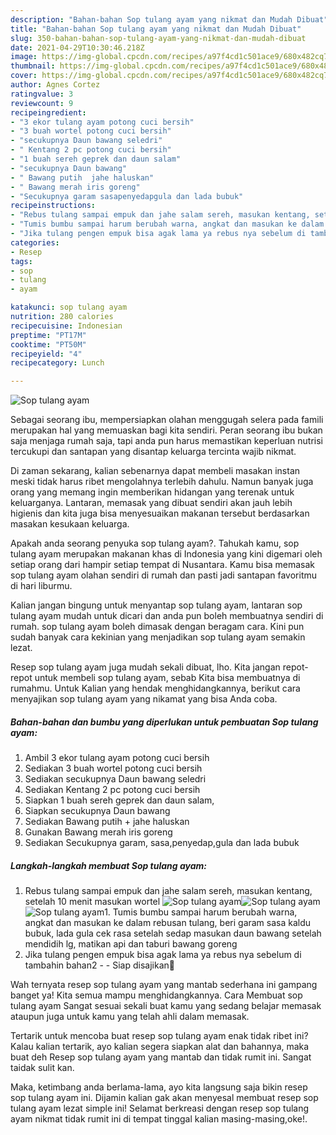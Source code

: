 ```yaml
---
description: "Bahan-bahan Sop tulang ayam yang nikmat dan Mudah Dibuat"
title: "Bahan-bahan Sop tulang ayam yang nikmat dan Mudah Dibuat"
slug: 350-bahan-bahan-sop-tulang-ayam-yang-nikmat-dan-mudah-dibuat
date: 2021-04-29T10:30:46.218Z
image: https://img-global.cpcdn.com/recipes/a97f4cd1c501ace9/680x482cq70/sop-tulang-ayam-foto-resep-utama.jpg
thumbnail: https://img-global.cpcdn.com/recipes/a97f4cd1c501ace9/680x482cq70/sop-tulang-ayam-foto-resep-utama.jpg
cover: https://img-global.cpcdn.com/recipes/a97f4cd1c501ace9/680x482cq70/sop-tulang-ayam-foto-resep-utama.jpg
author: Agnes Cortez
ratingvalue: 3
reviewcount: 9
recipeingredient:
- "3 ekor tulang ayam potong cuci bersih"
- "3 buah wortel potong cuci bersih"
- "secukupnya Daun bawang seledri"
- " Kentang 2 pc potong cuci bersih"
- "1 buah sereh geprek dan daun salam"
- "secukupnya Daun bawang"
- " Bawang putih  jahe haluskan"
- " Bawang merah iris goreng"
- "Secukupnya garam sasapenyedapgula dan lada bubuk"
recipeinstructions:
- "Rebus tulang sampai empuk dan jahe salam sereh, masukan kentang, setelah 10 menit masukan wortel"
- "Tumis bumbu sampai harum berubah warna, angkat dan masukan ke dalam rebusan tulang, beri garam sasa kaldu bubuk, lada gula cek rasa setelah sedap masukan daun bawang setelah mendidih lg, matikan api dan taburi bawang goreng"
- "Jika tulang pengen empuk bisa agak lama ya rebus nya sebelum di tambahin bahan2  Siap disajikan🥰"
categories:
- Resep
tags:
- sop
- tulang
- ayam

katakunci: sop tulang ayam 
nutrition: 280 calories
recipecuisine: Indonesian
preptime: "PT17M"
cooktime: "PT50M"
recipeyield: "4"
recipecategory: Lunch

---
```



![Sop tulang ayam](https://img-global.cpcdn.com/recipes/a97f4cd1c501ace9/680x482cq70/sop-tulang-ayam-foto-resep-utama.jpg)

Sebagai seorang ibu, mempersiapkan olahan menggugah selera pada famili merupakan hal yang memuaskan bagi kita sendiri. Peran seorang ibu bukan saja menjaga rumah saja, tapi anda pun harus memastikan keperluan nutrisi tercukupi dan santapan yang disantap keluarga tercinta wajib nikmat.

Di zaman  sekarang, kalian sebenarnya dapat membeli masakan instan meski tidak harus ribet mengolahnya terlebih dahulu. Namun banyak juga orang yang memang ingin memberikan hidangan yang terenak untuk keluarganya. Lantaran, memasak yang dibuat sendiri akan jauh lebih higienis dan kita juga bisa menyesuaikan makanan tersebut berdasarkan masakan kesukaan keluarga. 



Apakah anda seorang penyuka sop tulang ayam?. Tahukah kamu, sop tulang ayam merupakan makanan khas di Indonesia yang kini digemari oleh setiap orang dari hampir setiap tempat di Nusantara. Kamu bisa memasak sop tulang ayam olahan sendiri di rumah dan pasti jadi santapan favoritmu di hari liburmu.

Kalian jangan bingung untuk menyantap sop tulang ayam, lantaran sop tulang ayam mudah untuk dicari dan anda pun boleh membuatnya sendiri di rumah. sop tulang ayam boleh dimasak dengan beragam cara. Kini pun sudah banyak cara kekinian yang menjadikan sop tulang ayam semakin lezat.

Resep sop tulang ayam juga mudah sekali dibuat, lho. Kita jangan repot-repot untuk membeli sop tulang ayam, sebab Kita bisa membuatnya di rumahmu. Untuk Kalian yang hendak menghidangkannya, berikut cara menyajikan sop tulang ayam yang nikamat yang bisa Anda coba.

<!--inarticleads1-->

##### Bahan-bahan dan bumbu yang diperlukan untuk pembuatan Sop tulang ayam:

1. Ambil 3 ekor tulang ayam potong cuci bersih
1. Sediakan 3 buah wortel potong cuci bersih
1. Sediakan secukupnya Daun bawang seledri
1. Sediakan  Kentang 2 pc potong cuci bersih
1. Siapkan 1 buah sereh geprek dan daun salam,
1. Siapkan secukupnya Daun bawang
1. Sediakan  Bawang putih + jahe haluskan
1. Gunakan  Bawang merah iris goreng
1. Sediakan Secukupnya garam, sasa,penyedap,gula dan lada bubuk




<!--inarticleads2-->

##### Langkah-langkah membuat Sop tulang ayam:

1. Rebus tulang sampai empuk dan jahe salam sereh, masukan kentang, setelah 10 menit masukan wortel
<img src="https://img-global.cpcdn.com/steps/229eca161b46b797/160x128cq70/sop-tulang-ayam-langkah-memasak-1-foto.jpg" alt="Sop tulang ayam"><img src="https://img-global.cpcdn.com/steps/d7da68f20b07e7ff/160x128cq70/sop-tulang-ayam-langkah-memasak-1-foto.jpg" alt="Sop tulang ayam"><img src="https://img-global.cpcdn.com/steps/73f7c1c3576d188c/160x128cq70/sop-tulang-ayam-langkah-memasak-1-foto.jpg" alt="Sop tulang ayam">1. Tumis bumbu sampai harum berubah warna, angkat dan masukan ke dalam rebusan tulang, beri garam sasa kaldu bubuk, lada gula cek rasa setelah sedap masukan daun bawang setelah mendidih lg, matikan api dan taburi bawang goreng
1. Jika tulang pengen empuk bisa agak lama ya rebus nya sebelum di tambahin bahan2 -  - Siap disajikan🥰




Wah ternyata resep sop tulang ayam yang mantab sederhana ini gampang banget ya! Kita semua mampu menghidangkannya. Cara Membuat sop tulang ayam Sangat sesuai sekali buat kamu yang sedang belajar memasak ataupun juga untuk kamu yang telah ahli dalam memasak.

Tertarik untuk mencoba buat resep sop tulang ayam enak tidak ribet ini? Kalau kalian tertarik, ayo kalian segera siapkan alat dan bahannya, maka buat deh Resep sop tulang ayam yang mantab dan tidak rumit ini. Sangat taidak sulit kan. 

Maka, ketimbang anda berlama-lama, ayo kita langsung saja bikin resep sop tulang ayam ini. Dijamin kalian gak akan menyesal membuat resep sop tulang ayam lezat simple ini! Selamat berkreasi dengan resep sop tulang ayam nikmat tidak rumit ini di tempat tinggal kalian masing-masing,oke!.

